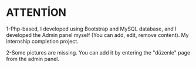 # ATTENTİON
1-Php-based, I developed using Bootstrap and MySQL database, and I developed the Admin panel myself (You can add, edit, remove content). My internship completion project.

2-Some pictures are missing. You can add it by entering the "düzenle" page from the admin panel.
